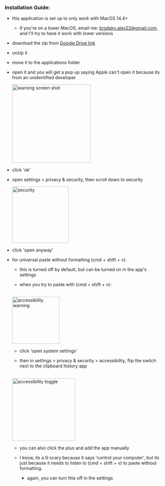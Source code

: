 ### Installation Guide:

* this application is set up to only work with MacOS 14.4+
    * if you're on a lower MacOS, email me: brodsky.alex22@gmail.com, and I'll try to have it work with lower versions

* download the zip from [Google Drive link](https://drive.google.com/drive/folders/1m8X2TRyfuec3BwHg0ln5yIVTkW53AYCk?usp=sharing)

* unzip it

* move it to the applications folder

* open it and you will get a pop up saying Apple can't open it because its from an unidentified developer

    <img src="https://github.com/user-attachments/assets/635ffcaf-9a00-4b14-a456-8fc1a2e759d0" alt="warning screen shot" height="250"/>

* click 'ok'

* open settings > privacy & security, then scroll down to security

    <img src="https://github.com/user-attachments/assets/96da5723-6953-4fc6-9745-cb5244958c98" alt="security" height="180"/>

* click 'open anyway'

* for universal paste without formatting (cmd + shift + v):

    * this is turned off by default, but can be turned on in the app's settings

    * when you try to paste with (cmd + shift + v):
    <br></br>
    <img src="https://github.com/user-attachments/assets/be187fe0-0a1f-4406-8bc4-cf090e9b9698" alt="accessibility warning" height="150"/>

    * click 'open system settings'
    
    * then in settings >  privacy & security > accessibility, flip the switch next to the clipboard history app
    <br></br>
    <img src="https://github.com/user-attachments/assets/d75a42aa-bec5-4b10-a1f0-e1bc88b2429a" alt="accessibility toggle" height="200"/>

    * you can also click the plus and add the app manually

    * I know, its a lil scary because it says 'control your computer', but its just because it needs to listen to (cmd + shift + v) to paste without formatting.
        * again, you can turn this off in the settings